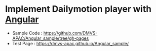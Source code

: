 # Implement Dailymotion player with [Angular](https://angular.dev/)
- Sample Code : https://github.com/DMVS-APAC/Angular_sample/tree/gh-pages
- Test Page : https://dmvs-apac.github.io/Angular_sample/
